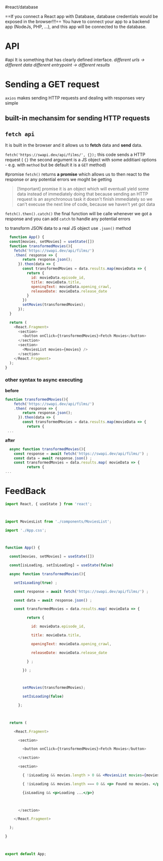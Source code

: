 #react/database 

==If you connect a React app with Database, database credentials would be exposed in the browser!!!==
You have to connect your app to a backend app (NodeJs, PHP, ...), and this app will be connected to the database.

# API
#api
It is something that has clearly defined interface.
*different urls                 ->    different data*
*different entrypoint   ->    different results*


# Sending a GET request

`axios` makes sending HTTP requests and dealing with responses very simple

## built-in  mechansim for sending HTTP requests
## `fetch api`
It is built in the browser and it allows us to **fetch** data and **send** data.

`fetch('https://swapi.dev/api/films/', {});` this code sends a HTTP request ( `{}` the second argument is a JS object with some additianl options - e.g. with `method` but be default it is a `GET` method)

#promise
`fetch()` returns **a promise** which allows us to then react to the response or any potential errors we moght be getting

>[!important] promise
>it is an object which will eventuall yield some data instead of immediately doing that  because sending an HTTP request  is an asynchronous task it doesn't finish immediately
>so we can't execuse the next line of code, because we haven't yet got data

`fetch().then().catch()`  the final function will be calle whenever we got a response and you can add `catch` to handle any potential errors

to transform JSON  data to a real JS object   use `.json()` method

```jsx
  function App() {
  const[movies, setMovies] = useState([])
  function transformedMovies(){
    fetch('https://swapi.dev/api/films/')
    .then( response => {
        return response.json();
      }).then(data => {
        const transformedMovies = data.results.map(movieData => {
          return {
            id: movieData.episode_id,
            title: movieData.title,
            openingText: movieData.opening_crawl,
            releaseDate: movieData.release_date
          }
        })
        setMovies(transformedMovies);
      });
  }

  return (
    <React.Fragment>
      <section>
        <button onClick={transformedMovies}>Fetch Movies</button>
      </section>
      <section>
        <MoviesList movies={movies} />
      </section>
    </React.Fragment>
  );
}
```

### other syntax to async executing
**before**
```js
function transformedMovies(){
    fetch('https://swapi.dev/api/films/')
    .then( response => {
        return response.json();
      }).then(data => {
        const transformedMovies = data.results.map(movieData => {
          return {
 ...
```

**after**
```js
  async function transformedMovies(){
    const response = await fetch('https://swapi.dev/api/films/') ;
    const data = await response.json() ;
    const transformedMovies = data.results.map( movieData => {
          return {
...
```


#  FeedBack
```jsx
import React, { useState } from 'react';

  

import MoviesList from './components/MoviesList';

import './App.css';

  

function App() {

  const[movies, setMovies] = useState([])

  const[isLoading, setIsLoading] = useState(false)

  async function transformedMovies(){

    setIsLoading(true) ;

    const response = await fetch('https://swapi.dev/api/films/') ;

    const data = await response.json() ;

    const transformedMovies = data.results.map( movieData => {

          return {

            id: movieData.episode_id,

            title: movieData.title,

            openingText: movieData.opening_crawl,

            releaseDate: movieData.release_date

          } ;

        }) ;

  

        setMovies(transformedMovies);

        setIsLoading(false)

      };

  

  return (

    <React.Fragment>

      <section>

        <button onClick={transformedMovies}>Fetch Movies</button>

      </section>

      <section>

        { !isLoading && movies.length > 0 && <MoviesList movies={movies} />}

        { !isLoading && movies.length === 0 && <p> Found no movies. </p> }

        {isLoading && <p>Loading ...</p>}

  

      </section>

    </React.Fragment>

  );

}

  

export default App;
```


